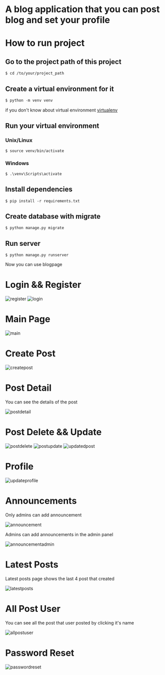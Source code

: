<h1>A blog application that you can post blog and set your profile</h1>

# How to run project

## Go to the project path of this project
```console
$ cd /to/your/project_path
```
## Create a virtual environment for it
```python
$ python -m venv venv
```
if you don't know about virtual environment <a href="https://pypi.org/project/virtualenv/">virtualenv</a>

## Run your virtual environment 

### Unix/Linux
```console
$ source venv/bin/activate
```
### Windows
```console
$ .\venv\Scripts\activate
```

## Install dependencies
```console
$ pip install -r requirements.txt
```

## Create database with migrate

```console
$ python manage.py migrate
```

## Run server

```console
$ python manage.py runserver
```

Now you can use blogpage

# Login && Register

 ![register](./media/readmeimg/register.png)
 ![login](./media/readmeimg/login.png)

# Main Page

![main](./media/readmeimg/main.png)

# Create Post

![createpost](./media/readmeimg/createpost.png)

# Post Detail

You can see the details of the post 

![postdetail](./media/readmeimg/postdetail.png)

# Post Delete && Update

![postdelete](./media/readmeimg/postdelete.png)
![postupdate](./media/readmeimg/postupdate.png)
![updatedpost](./media/readmeimg/updatedpost.png)

# Profile

![updateprofile](./media/readmeimg/updateprofile.png)

# Announcements
Only admins can add announcement 

![announcement](./media/readmeimg/announcement.png)

Admins can add announcements in the admin panel

![announcementadmin](./media/readmeimg/announcementadmin.png)

# Latest Posts

Latest posts page shows the last 4 post that created

![latestposts](./media/readmeimg/latestposts.png)

# All Post User

You can see all the post that user posted by clicking it's name 

![allpostuser](./media/readmeimg/allpostuser.png)

# Password Reset

![passwordreset](./media/readmeimg/resetpassword.png)
